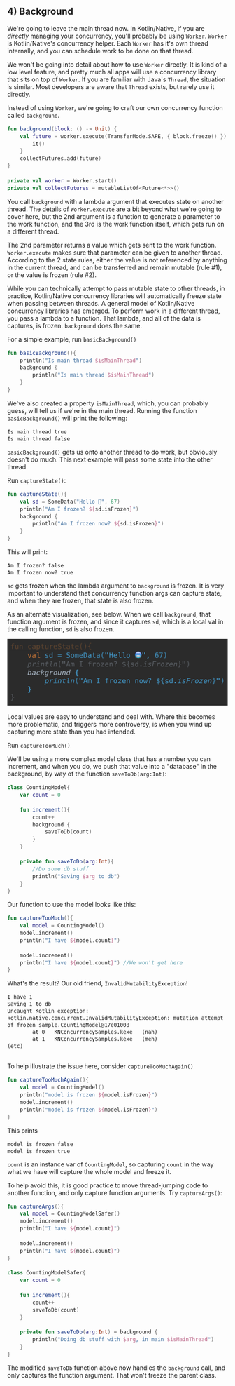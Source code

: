 ## 4) Background

We're going to leave the main thread now. In Kotlin/Native, if you are *directly* managing your concurrency, you'll probably be using `Worker`. `Worker` is Kotlin/Native's concurrency helper. Each `Worker` has it's own thread internally, and you can schedule work to be done on that thread.

We won't be going into detail about how to use `Worker` directly. It is kind of a low level feature, and pretty much all apps will use a concurrency library that sits on top of `Worker`. If you are familiar with Java's `Thread`, the situation is similar. Most developers are aware that `Thread` exists, but rarely use it directly.

Instead of using `Worker`, we're going to craft our own concurrency function called `background`.

```kotlin
fun background(block: () -> Unit) {
    val future = worker.execute(TransferMode.SAFE, { block.freeze() }) {
        it()
    }
    collectFutures.add(future)
}

private val worker = Worker.start()
private val collectFutures = mutableListOf<Future<*>>()
```

You call `background` with a lambda argument that executes state on another thread. The details of `Worker.execute` are a bit beyond what we're going to cover here, but the 2nd argument is a function to generate a parameter to the work function, and the 3rd is the work function itself, which gets run on a different thread.

The 2nd parameter returns a value which gets sent to the work function.  `Worker.execute` makes sure that parameter can be given to another thread. According to the 2 state rules, either the value is not referenced by anything in the current thread, and can be transferred and remain mutable (rule #1), or the value is frozen (rule #2).

While you can technically attempt to pass mutable state to other threads, in practice, Kotlin/Native concurrency libraries will automatically freeze state when passing between threads. A general model of Kotlin/Native concurrency libraries has emerged. To perform work in a different thread, you pass a lambda to a function. That lambda, and all of the data is captures, is frozen. `background` does the same.

For a simple example, run `basicBackground()`

```kotlin
fun basicBackground(){
    println("Is main thread $isMainThread")
    background {
        println("Is main thread $isMainThread")
    }
}
```

We've also created a property `isMainThread`, which, you can probably guess, will tell us if we're in the main thread. Running the function `basicBackground()` will print the following:

```
Is main thread true
Is main thread false
```

`basicBackground()` gets us onto another thread to do work, but obviously doesn't do much. This next example will pass some state into the other thread.

Run `captureState()`:

```kotlin
fun captureState(){
    val sd = SomeData("Hello 🥶", 67)
    println("Am I frozen? ${sd.isFrozen}")
    background {
        println("Am I frozen now? ${sd.isFrozen}")
    }
}
```

This will print:

```
Am I frozen? false
Am I frozen now? true
```

`sd` gets frozen when the lambda argument to `background` is frozen. It is very important to understand that concurrency function args can capture state, and when they are frozen, that state is also frozen.

As an alternate visualization, see below. When we call `background`, that function argument is frozen, and since it captures `sd`, which is a local val in the calling function, `sd` is also frozen.

![Frozen Code](assets/frozencode.png)

Local values are easy to understand and deal with. Where this becomes more problematic, and triggers more controversy, is when you wind up capturing more state than you had intended.

Run `captureTooMuch()`

We'll be using a more complex model class that has a number you can increment, and when you do, we push that value into a "database" in the background, by way of the function `saveToDb(arg:Int)`:

```kotlin
class CountingModel{
    var count = 0

    fun increment(){
        count++
        background {
            saveToDb(count)
        }
    }

    private fun saveToDb(arg:Int){
        //Do some db stuff
        println("Saving $arg to db")
    }
}
```

Our function to use the model looks like this:

```kotlin
fun captureTooMuch(){
    val model = CountingModel()
    model.increment()
    println("I have ${model.count}")

    model.increment()
    println("I have ${model.count}") //We won't get here
}
```

What's the result? Our old friend, `InvalidMutabilityException`!

```
I have 1
Saving 1 to db
Uncaught Kotlin exception: kotlin.native.concurrent.InvalidMutabilityException: mutation attempt of frozen sample.CountingModel@17e01008
        at 0   KNConcurrencySamples.kexe   (nah)
        at 1   KNConcurrencySamples.kexe   (meh)
(etc)
        
```

To help illustrate the issue here, consider `captureTooMuchAgain()`

```kotlin
fun captureTooMuchAgain(){
    val model = CountingModel()
    println("model is frozen ${model.isFrozen}")
    model.increment()
    println("model is frozen ${model.isFrozen}")
}
```

This prints

```
model is frozen false
model is frozen true
```

`count` is an instance var of `CountingModel`, so capturing `count` in the way what we have will capture the whole model and freeze it.

To help avoid this, it is good practice to move thread-jumping code to another function, and only capture function arguments. Try `captureArgs()`:

```kotlin
fun captureArgs(){
    val model = CountingModelSafer()
    model.increment()
    println("I have ${model.count}")

    model.increment()
    println("I have ${model.count}")
}

class CountingModelSafer{
    var count = 0

    fun increment(){
        count++
        saveToDb(count)
    }

    private fun saveToDb(arg:Int) = background {
        println("Doing db stuff with $arg, in main $isMainThread")
    }
}
```

The modified `saveToDb` function above now handles the `background` call, and only captures the function argument. That won't freeze the parent class.
